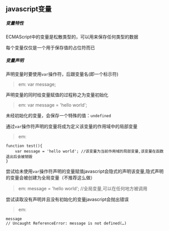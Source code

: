 ## javascript变量

##### 变量特性

ECMAScript中的变量是松散类型的，可以用来保存任何类型的数据

每个变量仅仅是一个用于保存值的占位符而已

##### 变量声明

声明变量时要使用```var```操作符，后跟变量名(即一个标示符)
>em: var message;

声明变量的同时给变量赋值的过程称之为变量初始化
>em: var message = 'hello world';

未经初始化的变量，会保存一个特殊的值：```undefined```

通过```var```操作符声明的变量将成为定义该变量的作用域中的局部变量
>em:
```
function test(){
	var message = 'hello world'; //该变量为当前作用域的局部变量,该变量在函数退出后会被销毁
}
```

尝试给未使用```var```操作符声明的变量赋值javascript会隐式的声明该变量,隐式声明的变量会被创建为全局变量（不推荐这么做）
>em: message = 'hello world'; //全局变量,可以在任何地方被调用

尝试读取没有声明并且没有初始化的变量javascript会抛出错误
>em:
```
message	
// Uncaught ReferenceError: message is not defined(…)
```
